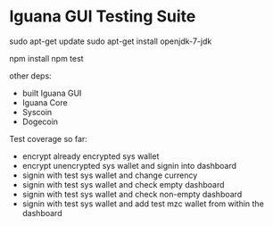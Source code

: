 # Iguana GUI Testing Suite

sudo apt-get update
sudo apt-get install openjdk-7-jdk

npm install
npm test

other deps:
- built Iguana GUI
- Iguana Core
- Syscoin
- Dogecoin

Test coverage so far:
- encrypt already encrypted sys wallet
- encrypt unencrypted sys wallet and signin into dashboard
- signin with test sys wallet and change currency
- signin with test sys wallet and check empty dashboard
- signin with test sys wallet and check non-empty dashboard
- signin with test sys wallet and add test mzc wallet from within the dashboard
